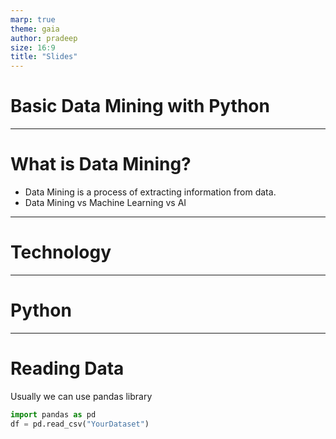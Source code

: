 ```yaml
---
marp: true
theme: gaia
author: pradeep 
size: 16:9
title: "Slides"
---
```


<!-- _class: lead -->

# Basic Data Mining with Python

---
<!-- paginate: true -->
<!-- footer: pradeep -->

# What is Data Mining?

- Data Mining is a process of extracting information from data.
- Data Mining vs Machine Learning vs AI

---
# Technology



---
# Python

---

# Reading Data

Usually we can use pandas library

```py
import pandas as pd
df = pd.read_csv("YourDataset")
```

